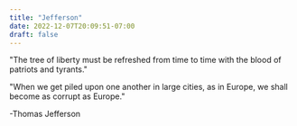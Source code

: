 ```yaml
---
title: "Jefferson"
date: 2022-12-07T20:09:51-07:00
draft: false
---
```


"The tree of liberty must be refreshed from time to time with the blood of patriots and tyrants."

"When we get piled upon one another in large cities, as in Europe, we shall become as corrupt as Europe."

-Thomas Jefferson

